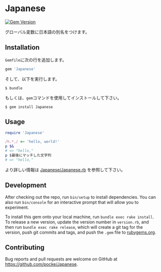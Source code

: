 # Japanese

[![Gem Version](https://badge.fury.io/rb/Japanese.svg)](https://badge.fury.io/rb/Japanese)

グローバル変数に日本語の別名をつけます。

## Installation

`Gemfile`に次の行を追加します。


```ruby
gem 'Japanese'
```

そして、以下を実行します。

    $ bundle

もしくは、`gem`コマンドを使用してインストールして下さい。

    $ gem install Japanese

## Usage

```ruby
require 'Japanese'

/h.*,/ =~ 'hello, world!'
p $&
# => "hello,"
p $最後にマッチした文字列
# => "hello,"
```

より詳しい情報は [Japanese/Japanese.rb](https://github.com/pocke/Japanese/blob/master/lib/Japanese.rb) を参照して下さい。

## Development

After checking out the repo, run `bin/setup` to install dependencies. You can also run `bin/console` for an interactive prompt that will allow you to experiment.

To install this gem onto your local machine, run `bundle exec rake install`. To release a new version, update the version number in `version.rb`, and then run `bundle exec rake release`, which will create a git tag for the version, push git commits and tags, and push the `.gem` file to [rubygems.org](https://rubygems.org).

## Contributing

Bug reports and pull requests are welcome on GitHub at https://github.com/pocke/Japanese.

